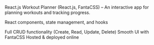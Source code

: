 React.js Workout Planner (React.js, FantaCSS) – An interactive app for planning workouts and tracking progress.

React components, state management, and hooks

Full CRUD functionality (Create, Read, Update, Delete)
Smooth UI with FantaCSS
Hosted & deployed online
